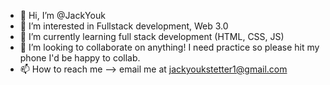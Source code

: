 - 👋 Hi, I’m @JackYouk
- 👀 I’m interested in Fullstack development, Web 3.0
- 🌱 I’m currently learning full stack development (HTML, CSS, JS)
- 💞️ I’m looking to collaborate on anything! I need practice so please hit my phone I'd be happy to collab.
- 📫 How to reach me --> email me at jackyoukstetter1@gmail.com

